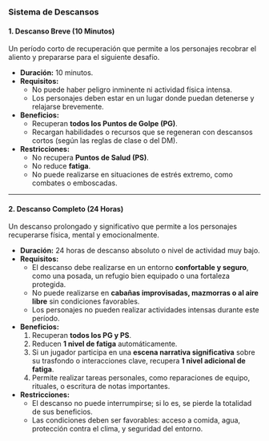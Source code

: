 ### **Sistema de Descansos**

#### **1. Descanso Breve (10 Minutos)**

Un período corto de recuperación que permite a los personajes recobrar el aliento y prepararse para el siguiente desafío.

- **Duración:** 10 minutos.
- **Requisitos:**
    - No puede haber peligro inminente ni actividad física intensa.
    - Los personajes deben estar en un lugar donde puedan detenerse y relajarse brevemente.
- **Beneficios:**
    - Recuperan **todos los Puntos de Golpe (PG)**.
    - Recargan habilidades o recursos que se regeneran con descansos cortos (según las reglas de clase o del DM).
- **Restricciones:**
    - No recupera **Puntos de Salud (PS)**.
    - No reduce **fatiga**.
    - No puede realizarse en situaciones de estrés extremo, como combates o emboscadas.

---

#### **2. Descanso Completo (24 Horas)**

Un descanso prolongado y significativo que permite a los personajes recuperarse física, mental y emocionalmente.

- **Duración:** 24 horas de descanso absoluto o nivel de actividad muy bajo.
- **Requisitos:**
    - El descanso debe realizarse en un entorno **confortable y seguro**, como una posada, un refugio bien equipado o una fortaleza protegida.
    - No puede realizarse en **cabañas improvisadas, mazmorras o al aire libre** sin condiciones favorables.
    - Los personajes no pueden realizar actividades intensas durante este período.
- **Beneficios:**
    1. Recuperan **todos los PG y PS**.
    2. Reducen **1 nivel de fatiga** automáticamente.
    3. Si un jugador participa en una **escena narrativa significativa** sobre su trasfondo o interacciones clave, recupera **1 nivel adicional de fatiga**.
    4. Permite realizar tareas personales, como reparaciones de equipo, rituales, o escritura de notas importantes.
- **Restricciones:**
    - El descanso no puede interrumpirse; si lo es, se pierde la totalidad de sus beneficios.
    - Las condiciones deben ser favorables: acceso a comida, agua, protección contra el clima, y seguridad del entorno.